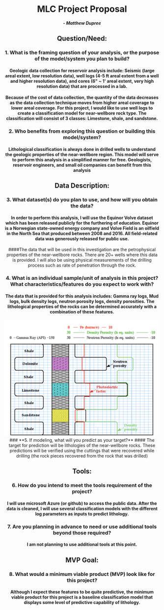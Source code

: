 <center> 
    
# **MLC Project Proposal**
##### **- Matthew Dupree**
## Question/Need:
### **1. What is the framing question of your analysis, or the purpose of the model/system you plan to build?**

#### Geologic data collection for reservoir analysis include: Seismic (large areal extent, low resolution data), well logs (4-5 ft areal extent from a well and higher resolution data), and cores (6" ~ 1'  areal extent, very high resolution data) that are processed in a lab. 

#### Because of the cost of data collection, the quantity of the data decreases as the data collection technique moves from higher areal coverage to lower areal coverage.  For this project, I would like to use well logs to create a classification model for near-wellbore rock type.  The classification will consist of 3 classes: Limestone, shale, and sandstone.

### **2. Who benefits from exploring this question or building this model/system?**

#### Lithological classification is always done in drilled wells to understand the geologic properties of the near-wellbore region.  This model will serve to perform this analysis in a simplified manner for free. Geologists, reservoir engineers, and small oil companies can benefit from this analysis

## Data Description:
### **3. What dataset(s) do you plan to use, and how will you obtain the data?**
#### In order to perform this analysis, I will use the Equinor Volve dataset which has been released publicly for the furthering of education. Equinor is a Norwegian state-owned energy company and Volve Field is an oilfield in the North Sea that produced between 2008 and 2016.  All field-related data was  generously released for public use.
    
####The data that will be used in this investigation are the petrophysical properties of the near-wellbore rocks. There are 20+ wells where this data is provided.  I will also be using physical measurements of the drilling process such as rate of penetration through the rock.

### **4. What is an individual sample/unit of analysis in this project? What characteristics/features do you expect to work with?**
#### The data that is provided for this analysis includes: Gamma ray logs, Mud logs, bulk density logs, neutron porosity logs, density porosities. The lithological properties of the rocks can be determined accurately with a combination of these features.
    
<center><img src="Lithological_Classification.png"/>
### **5. If modeling, what will you predict as your target?**
#### The target for prediction will be lithologies of the near-wellbore rocks. These predictions will be verified using the cuttings that were recovered while drilling (the rock pieces recovered from the rock that was drilled)

    
## Tools:
### **6. How do you intend to meet the tools requirement of the project?**
#### I will use microsoft Azure (or github) to access the public data.  After the data is cleaned, I will use several classification models with the different log parameters as inputs to predict lithology.

### **7. Are you planning in advance to need or use additional tools beyond those required?**
#### I am not planning to use additional tools at this point.

## MVP Goal:

### **8. What would a minimum viable product (MVP) look like for this project?**
#### Although I expect these features to be quite predictive, the minimum viable product for this project is a baseline classification model that displays some level of predictive capability of lithology.